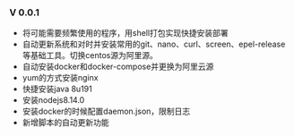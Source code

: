 ### V 0.0.1
* 将可能需要频繁使用的程序，用shell打包实现快捷安装部署
* 自动更新系统和对时并安装常用的git、nano、curl、screen、epel-release等基础工具。切换centos源为阿里源。
* 自动安装docker和docker-compose并更换为阿里云源
* yum的方式安装nginx
* 快捷安装java 8u191
* 安装nodejs8.14.0
* 安装docker的时候配置daemon.json，限制日志
* 新增脚本的自动更新功能